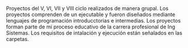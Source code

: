 Proyectos del V, VI, VII y VIII ciclo realizados de manera grupal. 
Los proyectos comprenden de un ejecutable y fueron diseñados mediante lenguajes de programación introducctorias e intermedias.
Los proyectos forman parte de mi proceso educativo de la carrera profesional de Ing Sistemas.
Los requisitos de intalación y ejecución están señalados en las carpetas.
